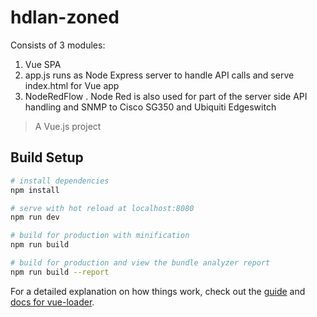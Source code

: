 # hdlan-zoned
Consists of 3 modules:
1. Vue SPA
2. app.js runs as Node Express server to handle API calls and serve index.html for Vue app
3. NodeRedFlow . Node Red is also used for part of the server side API handling and SNMP to Cisco SG350 and Ubiquiti Edgeswitch


> A Vue.js project

## Build Setup

``` bash
# install dependencies
npm install

# serve with hot reload at localhost:8080
npm run dev

# build for production with minification
npm run build

# build for production and view the bundle analyzer report
npm run build --report
```

For a detailed explanation on how things work, check out the [guide](http://vuejs-templates.github.io/webpack/) and [docs for vue-loader](http://vuejs.github.io/vue-loader).
